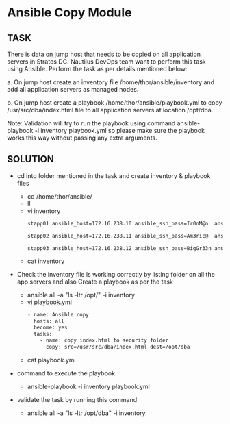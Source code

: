 # Ansible Copy Module

## TASK
There is data on jump host that needs to be copied on all application servers in Stratos DC. Nautilus DevOps team want to perform this task using Ansible. Perform the task as per details mentioned below:



a. On jump host create an inventory file /home/thor/ansible/inventory and add all application servers as managed nodes.

b. On jump host create a playbook /home/thor/ansible/playbook.yml to copy /usr/src/dba/index.html file to all application servers at location /opt/dba.

Note: Validation will try to run the playbook using command ansible-playbook -i inventory playbook.yml so please make sure the playbook works this way without passing any extra arguments.

## SOLUTION

* cd into folder mentioned in the task and create inventory & playbook files 
    - cd  /home/thor/ansible/
    - ll
    - vi inventory
        ```bash
        stapp01 ansible_host=172.16.238.10 ansible_ssh_pass=Ir0nM@n  ansible_user=tony

        stapp02 ansible_host=172.16.238.11 ansible_ssh_pass=Am3ric@  ansible_user=steve

        stapp03 ansible_host=172.16.238.12 ansible_ssh_pass=BigGr33n ansible_user=banner
        ```
    - cat inventory

* Check the inventory file is working correctly by listing folder on all the app servers and also  Create a playbook as per the task
    - ansible all -a "ls -ltr /opt/" -i inventory
    - vi playbook.yml
        ```bash
        - name: Ansible copy
          hosts: all
          become: yes
          tasks:
            - name: copy index.html to security folder
              copy: src=/usr/src/dba/index.html dest=/opt/dba
        ```
    - cat playbook.yml

* command to execute the playbook 
    -  ansible-playbook -i inventory playbook.yml

* validate the task by running this command
    -  ansible all -a "ls -ltr /opt/dba" -i inventory